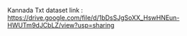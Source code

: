 Kannada Txt dataset link : https://drive.google.com/file/d/1bDsSJgSoXX_HswHNEun-HWUTm9dJCbLZ/view?usp=sharing
